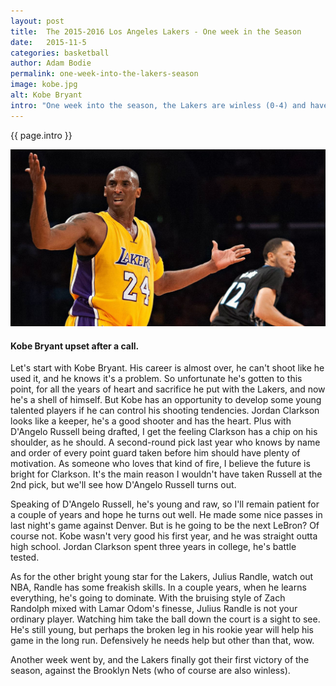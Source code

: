 ```yaml
---
layout: post
title:  The 2015-2016 Los Angeles Lakers - One week in the Season
date:   2015-11-5
categories: basketball
author: Adam Bodie
permalink: one-week-into-the-lakers-season
image: kobe.jpg
alt: Kobe Bryant
intro: "One week into the season, the Lakers are winless (0-4) and have not looked impressive as a whole.  Am I that surprised?  Of course not.  Does the Lakers future look bright?  I'd say yeah, not this year, but a couple years down the road, the Lakers will be contending again."
---
```


<div class="article">
<p>{{ page.intro }}</p>

<div class="blog-pic">
	<img src="img/kobe.jpg" data-toggle="tooltip" title="Kobe Bryant upset after a call." class="image block img-responsive">
	<h4>Kobe Bryant upset after a call.</h4>
</div>


<p>Let's start with Kobe Bryant.  His career is almost over, he can't shoot like he used it, and he knows it's a problem.  So unfortunate he's gotten to this point, for all the years of heart and sacrifice he put with the Lakers, and now he's a shell of himself.  But Kobe has an opportunity to develop some young talented players if he can control his shooting tendencies.  Jordan Clarkson looks like a keeper, he's a good shooter and has the heart.  Plus with D'Angelo Russell being drafted, I get the feeling Clarkson has a chip on his shoulder, as he should.  A second-round pick last year who knows by name and order of every point guard taken before him should have plenty of motivation.  As someone who loves that kind of fire, I believe the future is bright for Clarkson.  It's the main reason I wouldn't have taken Russell at the 2nd pick, but we'll see how D'Angelo Russell turns out.</p>
<p>Speaking of D'Angelo Russell, he's young and raw, so I'll remain patient for a couple of years and hope he turns out well.  He made some nice passes in last night's game against Denver.  But is he going to be the next LeBron?  Of course not.  Kobe wasn't very good his first year, and he was straight outta high school.  Jordan Clarkson spent three years in college, he's battle tested.</p>
<p>As for the other bright young star for the Lakers, Julius Randle, watch out NBA, Randle has some freakish skills.  In a couple years, when he learns everything, he's going to dominate.  With the bruising style of Zach Randolph mixed with Lamar Odom's finesse, Julius Randle is not your ordinary player.  Watching him take the ball down the court is a sight to see.  He's still young, but perhaps the broken leg in his rookie year will help his game in the long run.  Defensively he needs help but other than that, wow.</p>
<p>Another week went by, and the Lakers finally got their first victory of the season, against the Brooklyn Nets (who of course are also winless).</p>
</div>